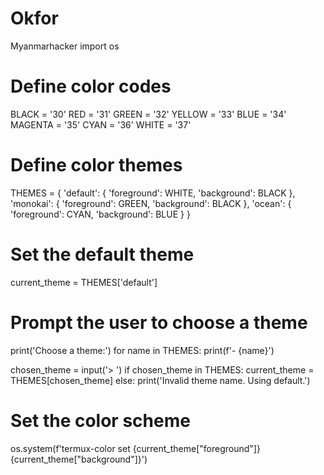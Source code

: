 # Okfor
Myanmarhacker
import os

# Define color codes
BLACK = '30'
RED = '31'
GREEN = '32'
YELLOW = '33'
BLUE = '34'
MAGENTA = '35'
CYAN = '36'
WHITE = '37'

# Define color themes
THEMES = {
    'default': {
        'foreground': WHITE,
        'background': BLACK
    },
    'monokai': {
        'foreground': GREEN,
        'background': BLACK
    },
    'ocean': {
        'foreground': CYAN,
        'background': BLUE
    }
}

# Set the default theme
current_theme = THEMES['default']

# Prompt the user to choose a theme
print('Choose a theme:')
for name in THEMES:
    print(f'- {name}')

chosen_theme = input('> ')
if chosen_theme in THEMES:
    current_theme = THEMES[chosen_theme]
else:
    print('Invalid theme name. Using default.')

# Set the color scheme
os.system(f'termux-color set {current_theme["foreground"]} {current_theme["background"]}')

